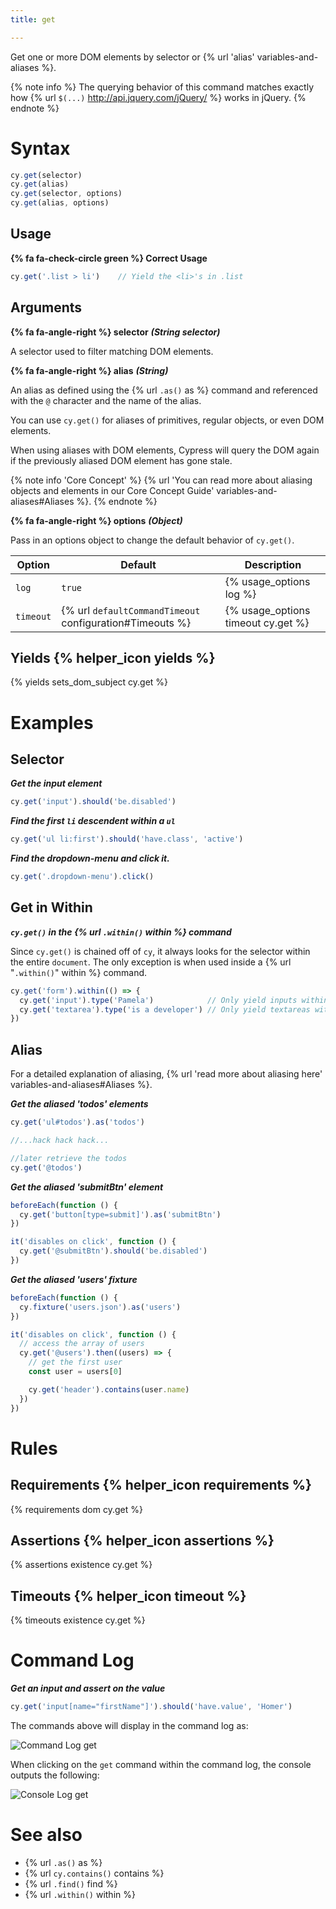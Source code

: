 ```yaml
---
title: get

---
```


Get one or more DOM elements by selector or {% url 'alias' variables-and-aliases %}.

{% note info %}
The querying behavior of this command matches exactly how {% url `$(...)` http://api.jquery.com/jQuery/ %} works in jQuery.
{% endnote %}

# Syntax

```javascript
cy.get(selector)
cy.get(alias)
cy.get(selector, options)
cy.get(alias, options)
```

## Usage

**{% fa fa-check-circle green %} Correct Usage**

```javascript
cy.get('.list > li')    // Yield the <li>'s in .list
```

## Arguments

**{% fa fa-angle-right %} selector** ***(String selector)***

A selector used to filter matching DOM elements.

**{% fa fa-angle-right %} alias** ***(String)***

An alias as defined using the {% url `.as()` as %} command and referenced with the `@` character and the name of the alias.

You can use `cy.get()` for aliases of primitives, regular objects, or even DOM elements.

When using aliases with DOM elements, Cypress will query the DOM again if the previously aliased DOM element has gone stale.

{% note info 'Core Concept' %}
{% url 'You can read more about aliasing objects and elements in our Core Concept Guide' variables-and-aliases#Aliases %}.
{% endnote %}

**{% fa fa-angle-right %} options** ***(Object)***

Pass in an options object to change the default behavior of `cy.get()`.

Option | Default | Description
--- | --- | ---
`log` | `true` | {% usage_options log %}
`timeout` | {% url `defaultCommandTimeout` configuration#Timeouts %} | {% usage_options timeout cy.get %}

## Yields {% helper_icon yields %}

{% yields sets_dom_subject cy.get %}

# Examples

## Selector

***Get the input element***

```javascript
cy.get('input').should('be.disabled')
```

***Find the first `li` descendent within a `ul`***

```javascript
cy.get('ul li:first').should('have.class', 'active')
```

***Find the dropdown-menu and click it.***

```javascript
cy.get('.dropdown-menu').click()
```

## Get in Within

***`cy.get()` in the {% url `.within()` within %} command***

Since `cy.get()` is chained off of `cy`, it always looks for the selector within the entire `document`. The only exception is when used inside a {% url "`.within()`" within %} command.

```javascript
cy.get('form').within(() => {
  cy.get('input').type('Pamela')            // Only yield inputs within form
  cy.get('textarea').type('is a developer') // Only yield textareas within form
})
```

## Alias

For a detailed explanation of aliasing, {% url 'read more about aliasing here' variables-and-aliases#Aliases %}.

***Get the aliased 'todos' elements***

```javascript
cy.get('ul#todos').as('todos')

//...hack hack hack...

//later retrieve the todos
cy.get('@todos')
```

***Get the aliased 'submitBtn' element***

```javascript
beforeEach(function () {
  cy.get('button[type=submit]').as('submitBtn')
})

it('disables on click', function () {
  cy.get('@submitBtn').should('be.disabled')
})
```

***Get the aliased 'users' fixture***

```javascript
beforeEach(function () {
  cy.fixture('users.json').as('users')
})

it('disables on click', function () {
  // access the array of users
  cy.get('@users').then((users) => {
    // get the first user
    const user = users[0]

    cy.get('header').contains(user.name)
  })
})
```

# Rules

## Requirements {% helper_icon requirements %}

{% requirements dom cy.get %}

## Assertions {% helper_icon assertions %}

{% assertions existence cy.get %}

## Timeouts {% helper_icon timeout %}

{% timeouts existence cy.get %}

# Command Log

***Get an input and assert on the value***

```javascript
cy.get('input[name="firstName"]').should('have.value', 'Homer')
```

The commands above will display in the command log as:

![Command Log get](/img/api/get/get-element-and-make-an-assertion.png)

When clicking on the `get` command within the command log, the console outputs the following:

![Console Log get](/img/api/get/console-log-get-command-and-elements-found.png)

# See also

- {% url `.as()` as %}
- {% url `cy.contains()` contains %}
- {% url `.find()` find %}
- {% url `.within()` within %}
